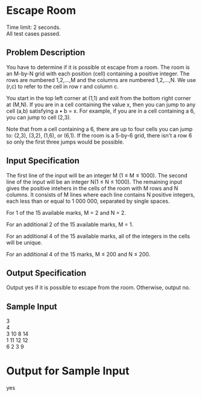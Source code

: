 # Escape Room

Time limit: 2 seconds.\
All test cases passed.

## Problem Description
You have to determine if it is possible ot escape from a room. The room is an M-by-N grid with 
each position (cell) containing a positive integer. The rows are numbered 1,2,...,M and the
columns are numbered 1,2,...,N. We use (r,c) to refer to the cell in row r and column c.

You start in the top left corner at (1,1) and exit from the bottom right corner at (M,N). If you 
are in a cell containing the value x, then you can jump to any cell (a,b) satisfying a • b = x. For
example, if you are in a cell containing a 6, you can jump to cell (2,3).

Note that from a cell containing a 6, there are up to four cells you can jump to: (2,3), (3,2), (1,6), 
or (6,1). If the room is a 5-by-6 grid, there isn't a row 6 so only the first three jumps would be
possible.

## Input Specification
The first line of the input will be an integer M (1 ≤ M ≤ 1000). The second line of the input will
be an integer N(1 ≤ N ≤ 1000). The remaining input gives the positive intehers in the cells of
the room with M rows and N columns. It consists of M lines where each line contains N positive
integers, each less than or equal to 1 000 000, separated by single spaces.

For 1 of the 15 available marks, M = 2 and N = 2.

For an additional 2 of the 15 available marks, M = 1.

For an additional 4 of the 15 available marks, all of the integers in the cells will be unique.

For an additional 4 of the 15 marks, M ≤ 200 and N ≤ 200.

## Output Specification
Output yes if it is possible to escape from the room. Otherwise, output no.

## Sample Input
3\
4\
3 10  8 14\
1 11 12 12\
6  2  3  9

# Output for Sample Input
yes
